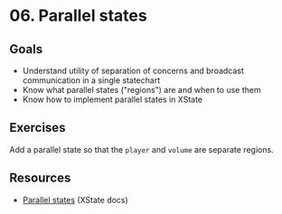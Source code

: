 # 06. Parallel states

## Goals

- Understand utility of separation of concerns and broadcast communication in a single statechart
- Know what parallel states ("regions") are and when to use them
- Know how to implement parallel states in XState

## Exercises

Add a parallel state so that the `player` and `volume` are separate regions.

## Resources

- [Parallel states](https://xstate.js.org/docs/guides/parallel.html) (XState docs)
